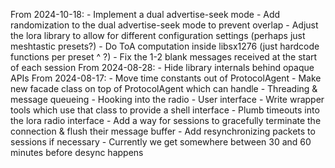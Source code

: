 From 2024-10-18:
    - Implement a dual advertise-seek mode
        - Add randomization to the dual advertise-seek mode to prevent overlap
    - Adjust the lora library to allow for different configuration settings (perhaps just meshtastic presets?)
    - Do ToA computation inside libsx1276 (just hardcode functions per preset ^ ?)
    - Fix the 1-2 blank messages received at the start of each session
From 2024-08-28:
    - Hide library internals behind opaque APIs
From 2024-08-17:
    - Move time constants out of ProtocolAgent
    - Make new facade class on top of ProtocolAgent which can handle
        - Threading & message queueing
        - Hooking into the radio
        - User interface
    - Write wrapper tools which use that class to provide a shell interface
    - Plumb timeouts into the lora radio interface
    - Add a way for sessions to gracefully terminate the connection & flush their message buffer
    - Add resynchronizing packets to sessions if necessary
        - Currently we get somewhere between 30 and 60 minutes before desync happens
